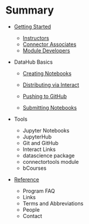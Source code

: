 # Summary

* [Getting Started](README.md)
  * [Instructors](/instructors.md)
  * [Connector Associates](connector-associates.md)
  * [Module Developers](module-developers.md)
* DataHub Basics

  * [Creating Notebooks](/datahub-basics/creating-notebooks.md)
  * [Distributing via Interact](/datahub-basics/distributing-via-interact.md)

  * [Pushing to GitHub](/datahub-basics/pushing-to-github.md)

  * [Submitting Notebooks](/datahub-basics/submitting-notebooks.md)

* Tools

  * Jupyter Notebooks
  * JupyterHub
  * Git and GitHub
  * Interact Links
  * datascience package
  * connectortools module
  * bCourses

* [Reference](reference.md)

  * Program FAQ
  * Links
  * Terms and Abbreviations
  * People
  * Contact



